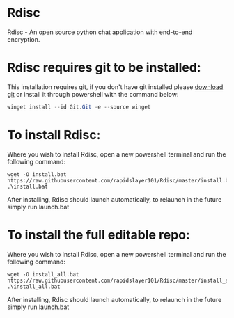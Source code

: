 # Rdisc
Rdisc - An open source python chat application with end-to-end encryption.



# Rdisc requires git to be installed:
This installation requires git, if you don't have git installed please [download git](https://git-scm.com/download/win) or install it through powershell with the command below:

```powershell
winget install --id Git.Git -e --source winget
```


# To install Rdisc:
Where you wish to install Rdisc, open a new powershell terminal and run the following command:
```
wget -O install.bat https://raw.githubusercontent.com/rapidslayer101/Rdisc/master/install.bat; .\install.bat
```
After installing, Rdisc should launch automatically, to relaunch in the future simply run launch.bat

# To install the full editable repo:
Where you wish to install Rdisc, open a new powershell terminal and run the following command:
```
wget -O install_all.bat https://raw.githubusercontent.com/rapidslayer101/Rdisc/master/install_all.bat; .\install_all.bat
```
After installing, Rdisc should launch automatically, to relaunch in the future simply run launch.bat